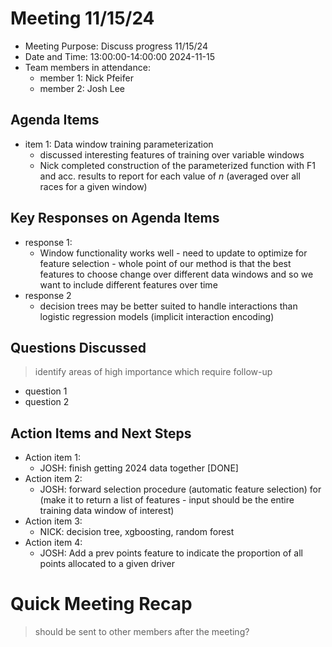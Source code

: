 # Meeting 11/15/24

+ Meeting Purpose: Discuss progress 11/15/24
+ Date and Time: 13:00:00-14:00:00 2024-11-15
+ Team members in attendance:
  + member 1: Nick Pfeifer
  + member 2: Josh Lee

## Agenda Items

+ item 1: Data window training parameterization
  + discussed interesting features of training over variable windows
  + Nick completed construction of the parameterized function with F1 and acc. 
    results to report for each value of $n$ (averaged over all races for a 
    given window)

## Key Responses on Agenda Items

+ response 1: 
  + Window functionality works well - need to update to optimize for 
    feature selection - whole point of our method is that the best features
    to choose change over different data windows and so we want to 
    include different features over time
+ response 2
  + decision trees may be better suited to handle interactions than 
    logistic regression models (implicit interaction encoding)

## Questions Discussed

> identify areas of high importance which require follow-up

+ question 1
+ question 2

## Action Items and Next Steps

+ Action item 1:
  + JOSH: finish getting 2024 data together [DONE]
+ Action item 2:
  + JOSH: forward selection procedure (automatic feature selection) for 
    (make it to return a list of features - input should be the entire 
    training data window of interest)
+ Action item 3:
  + NICK: decision tree, xgboosting, random forest
+ Action item 4:
  + JOSH: Add a prev points feature to indicate the proportion of all
    points allocated to a given driver

# Quick Meeting Recap

> should be sent to other members after the meeting?